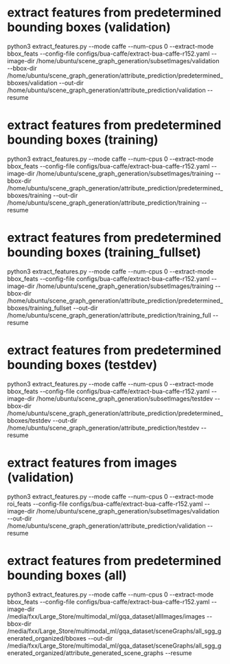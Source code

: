 # extract features from predetermined bounding boxes (validation)
python3 extract_features.py --mode caffe --num-cpus 0 --extract-mode bbox_feats --config-file configs/bua-caffe/extract-bua-caffe-r152.yaml --image-dir /home/ubuntu/scene_graph_generation/subsetImages/validation --bbox-dir /home/ubuntu/scene_graph_generation/attribute_prediction/predetermined_bboxes/validation --out-dir /home/ubuntu/scene_graph_generation/attribute_prediction/validation  --resume

# extract features from predetermined bounding boxes (training)
python3 extract_features.py --mode caffe --num-cpus 0 --extract-mode bbox_feats --config-file configs/bua-caffe/extract-bua-caffe-r152.yaml --image-dir /home/ubuntu/scene_graph_generation/subsetImages/training --bbox-dir /home/ubuntu/scene_graph_generation/attribute_prediction/predetermined_bboxes/training --out-dir /home/ubuntu/scene_graph_generation/attribute_prediction/training  --resume

# extract features from predetermined bounding boxes (training_fullset)
python3 extract_features.py --mode caffe --num-cpus 0 --extract-mode bbox_feats --config-file configs/bua-caffe/extract-bua-caffe-r152.yaml --image-dir /home/ubuntu/scene_graph_generation/subsetImages/training --bbox-dir /home/ubuntu/scene_graph_generation/attribute_prediction/predetermined_bboxes/training_fullset --out-dir /home/ubuntu/scene_graph_generation/attribute_prediction/training_full  --resume

# extract features from predetermined bounding boxes (testdev)
python3 extract_features.py --mode caffe --num-cpus 0 --extract-mode bbox_feats --config-file configs/bua-caffe/extract-bua-caffe-r152.yaml --image-dir /home/ubuntu/scene_graph_generation/subsetImages/testdev --bbox-dir /home/ubuntu/scene_graph_generation/attribute_prediction/predetermined_bboxes/testdev --out-dir /home/ubuntu/scene_graph_generation/attribute_prediction/testdev  --resume

# extract features from images (validation)
python3 extract_features.py --mode caffe --num-cpus 0 --extract-mode roi_feats --config-file configs/bua-caffe/extract-bua-caffe-r152.yaml --image-dir /home/ubuntu/scene_graph_generation/subsetImages/validation --out-dir /home/ubuntu/scene_graph_generation/attribute_prediction/validation  --resume

# extract features from predetermined bounding boxes (all)
python3 extract_features.py --mode caffe --num-cpus 0 --extract-mode bbox_feats --config-file configs/bua-caffe/extract-bua-caffe-r152.yaml --image-dir /media/fxx/Large_Store/multimodal_ml/gqa_dataset/allImages/images --bbox-dir /media/fxx/Large_Store/multimodal_ml/gqa_dataset/sceneGraphs/all_sgg_generated_organized/bboxes --out-dir /media/fxx/Large_Store/multimodal_ml/gqa_dataset/sceneGraphs/all_sgg_generated_organized/attribute_generated_scene_graphs  --resume